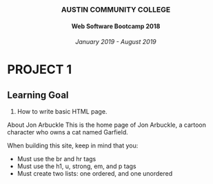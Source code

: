 <center>
 
### AUSTIN COMMUNITY COLLEGE 
#### Web Software Bootcamp 2018
###### January 2019 - August 2019

</center>

# PROJECT 1

## Learning Goal

1. How to write basic HTML page.

About Jon Arbuckle This is the home page of Jon Arbuckle, a cartoon character who owns a cat named Garfield.

When building this site, keep in mind that you:

- Must use the br and hr tags
- Must use the h1, u, strong, em, and p tags
- Must create two lists: one ordered, and one unordered
